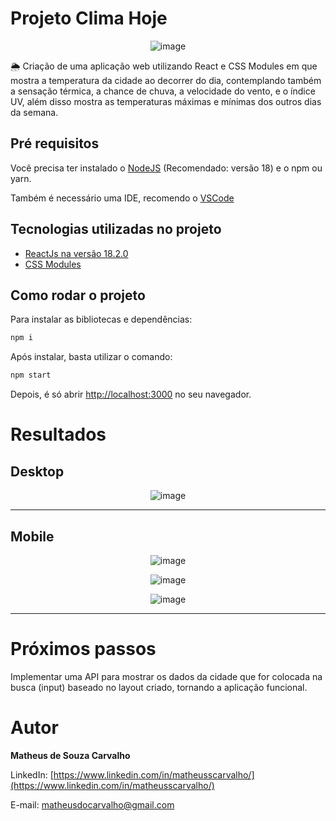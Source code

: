 # Projeto Clima Hoje
<div align="center">
  
![image](https://github.com/matheusscarvalho1/app-previsao-do-tempo/assets/73304785/02c69399-a724-4539-8750-ba4c116fc3f7)



</div>
🌦️ Criação de uma aplicação web utilizando React e CSS Modules em que mostra a temperatura da cidade ao decorrer do dia, contemplando também a sensação térmica, a chance de chuva, a velocidade do vento, e o índice UV, além disso mostra as temperaturas máximas e mínimas dos outros dias da semana.

## Pré requisitos

Você precisa ter instalado o [NodeJS](https://nodejs.org/) (Recomendado: versão 18) e o npm ou yarn.

Também é necessário uma IDE, recomendo o [VSCode](https://code.visualstudio.com/)

## Tecnologias utilizadas no projeto

- [ReactJs na versão 18.2.0](https://pt-br.legacy.reactjs.org)
- [CSS Modules](https://github.com/css-modules/css-modules)



## Como rodar o projeto

Para instalar as bibliotecas e dependências:

```bash
npm i
```

Após instalar, basta utilizar o comando:

```bash
npm start
```

Depois, é só abrir [http://localhost:3000](http://localhost:3000) no seu navegador.

# Resultados

## Desktop
<div align="center">

![image](https://github.com/matheusscarvalho1/app-previsao-do-tempo/assets/73304785/382b2cc7-d314-4022-ad0f-797a90b69807)


<hr>
</div>

## Mobile

<div align="center">


![image](https://github.com/matheusscarvalho1/app-previsao-do-tempo/assets/73304785/e7c9e4f7-436a-4c42-b6ef-ff0f8dcc432d)

![image](https://github.com/matheusscarvalho1/app-previsao-do-tempo/assets/73304785/0c3e327b-4576-4994-bb76-1959254021cb)

![image](https://github.com/matheusscarvalho1/app-previsao-do-tempo/assets/73304785/a6cb0e6f-3875-48e0-84f6-2e4148315d39)



<hr>

</div>

# Próximos passos
Implementar uma API para mostrar os dados da cidade que for colocada na busca (input) baseado no layout criado, tornando a aplicação funcional.

# Autor

<b>Matheus de Souza Carvalho</b>

LinkedIn:
[https://www.linkedin.com/in/matheusscarvalho/](https://www.linkedin.com/in/matheusscarvalho/)

E-mail:
matheusdocarvalho@gmail.com
